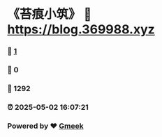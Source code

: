 # 《苔痕小筑》 :link: https://blog.369988.xyz 
### :page_facing_up: [1](https://blog.369988.xyz/tag.html) 
### :speech_balloon: 0 
### :hibiscus: 1292 
### :alarm_clock: 2025-05-02 16:07:21 
### Powered by :heart: [Gmeek](https://github.com/Meekdai/Gmeek)

